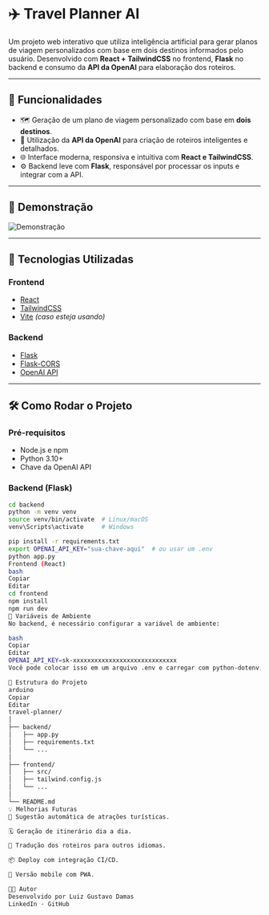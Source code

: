 # ✈️ Travel Planner AI

Um projeto web interativo que utiliza inteligência artificial para gerar planos de viagem personalizados com base em dois destinos informados pelo usuário. Desenvolvido com **React + TailwindCSS** no frontend, **Flask** no backend e consumo da **API da OpenAI** para elaboração dos roteiros.

---

## 🧠 Funcionalidades

- 🗺️ Geração de um plano de viagem personalizado com base em **dois destinos**.
- 🤖 Utilização da **API da OpenAI** para criação de roteiros inteligentes e detalhados.
- 🌐 Interface moderna, responsiva e intuitiva com **React e TailwindCSS**.
- ⚙️ Backend leve com **Flask**, responsável por processar os inputs e integrar com a API.

---

## 📸 Demonstração

![Demonstração](exemplo.gif) <!-- Substitua por uma imagem ou GIF do funcionamento do app -->

---

## 🚀 Tecnologias Utilizadas

### Frontend
- [React](https://reactjs.org/)
- [TailwindCSS](https://tailwindcss.com/)
- [Vite](https://vitejs.dev/) *(caso esteja usando)*

### Backend
- [Flask](https://flask.palletsprojects.com/)
- [Flask-CORS](https://flask-cors.readthedocs.io/en/latest/)
- [OpenAI API](https://platform.openai.com/docs)

---

## 🛠️ Como Rodar o Projeto

### Pré-requisitos
- Node.js e npm
- Python 3.10+
- Chave da OpenAI API

### Backend (Flask)

```bash
cd backend
python -m venv venv
source venv/bin/activate  # Linux/macOS
venv\Scripts\activate     # Windows

pip install -r requirements.txt
export OPENAI_API_KEY="sua-chave-aqui"  # ou usar um .env
python app.py
Frontend (React)
bash
Copiar
Editar
cd frontend
npm install
npm run dev
🔐 Variáveis de Ambiente
No backend, é necessário configurar a variável de ambiente:

bash
Copiar
Editar
OPENAI_API_KEY=sk-xxxxxxxxxxxxxxxxxxxxxxxxxxxxx
Você pode colocar isso em um arquivo .env e carregar com python-dotenv, se desejar.

📁 Estrutura do Projeto
arduino
Copiar
Editar
travel-planner/
│
├── backend/
│   ├── app.py
│   ├── requirements.txt
│   └── ...
│
├── frontend/
│   ├── src/
│   ├── tailwind.config.js
│   └── ...
│
└── README.md
💡 Melhorias Futuras
📍 Sugestão automática de atrações turísticas.

🗓️ Geração de itinerário dia a dia.

💬 Tradução dos roteiros para outros idiomas.

📦 Deploy com integração CI/CD.

📱 Versão mobile com PWA.

👨‍💻 Autor
Desenvolvido por Luiz Gustavo Damas
LinkedIn · GitHub